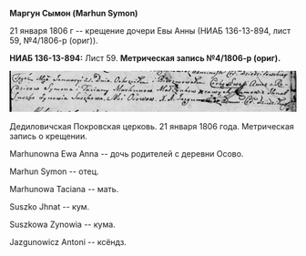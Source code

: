 **Маргун Сымон (Marhun Symon)**

21 января 1806 г -- крещение дочери Евы Анны (НИАБ 136-13-894, лист 59,
№4/1806-р (ориг)).

**НИАБ 136-13-894:** Лист 59. **Метрическая запись №4/1806-р (ориг).**

![](./media/4aa7d2ccfa9360b7e43a3b2d22f4e24b2b2f7541.png)

Дедиловичская Покровская церковь. 21 января 1806 года. Метрическая
запись о крещении.

Marhunowna Ewa Anna -- дочь родителей с деревни Осовo.

Marhun Symon -- отец.

Marhunowa Taciana -- мать.

Suszko Jhnat -- кум.

Suszkowa Zynowia -- кума.

Jazgunowicz Antoni -- ксёндз.
